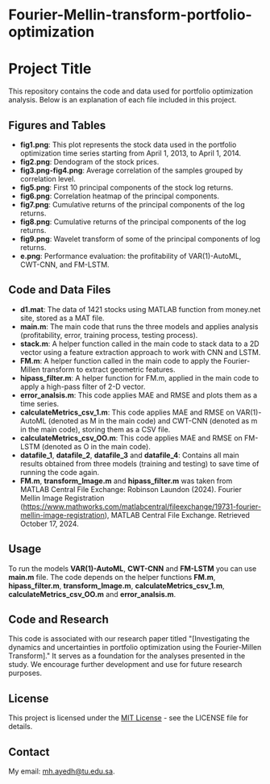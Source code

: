 # Fourier-Mellin-transform-portfolio-optimization
# Project Title

This repository contains the code and data used for portfolio optimization analysis. Below is an explanation of each file included in this project.

## Figures and Tables

- **fig1.png**: This plot represents the stock data used in the portfolio optimization time series starting from April 1, 2013, to April 1, 2014.
- **fig2.png**: Dendogram of the stock prices.
- **fig3.png-fig4.png**: Average correlation of the samples grouped by correlation level.
- **fig5.png**: First 10 principal components of the stock log returns.
- **fig6.png**: Correlation heatmap of the principal components.
- **fig7.png**: Cumulative returns of the principal components of the log returns.
- **fig8.png**: Cumulative returns of the principal components of the log returns.
- **fig9.png**: Wavelet transform of some of the principal components of log returns.
- **e.png**: Performance evaluation: the profitability of VAR(1)-AutoML, CWT-CNN, and FM-LSTM.


## Code and Data Files

- **d1.mat**: The data of 1421 stocks using MATLAB function from money.net site, stored as a MAT file.
- **main.m**: The main code that runs the three models and applies analysis (profitability, error, training process, testing process).
- **stack.m**: A helper function called in the main code to stack data to a 2D vector using a feature extraction approach to work with CNN and LSTM.
- **FM.m**: A helper function called in the main code to apply the Fourier-Millen transform to extract geometric features.
- **hipass_filter.m**: A helper function for FM.m, applied in the main code to apply a high-pass filter of 2-D vector.
- **error_analsis.m**: This code applies MAE and RMSE and plots them as a time series.
- **calculateMetrics_csv_1.m**: This code applies MAE and RMSE on VAR(1)-AutoML (denoted as M in the main code) and CWT-CNN (denoted as m in the main code), storing them as a CSV file.
- **calculateMetrics_csv_OO.m**: This code applies MAE and RMSE on FM-LSTM (denoted as O in the main code).
- **datafile_1**, **datafile_2**, **datafile_3** and **datafile_4**: Contains all main results obtained from three models (training and testing) to save time of running the code again.
- **FM.m**, **transform_Image.m** and **hipass_filter.m** was taken from MATLAB Central File Exchange:
 Robinson Laundon (2024). Fourier Mellin Image Registration (https://www.mathworks.com/matlabcentral/fileexchange/19731-fourier-mellin-image-registration), MATLAB Central File Exchange. Retrieved October 17, 2024. 
## Usage

To run the models **VAR(1)-AutoML**, **CWT-CNN** and **FM-LSTM** you can use **main.m** file. The code depends on the helper functions **FM.m**, **hipass_filter.m**, **transform_Image.m**, **calculateMetrics_csv_1.m**, **calculateMetrics_csv_OO.m** and **error_analsis.m**.

## Code and Research

This code is associated with our research paper titled "[Investigating the dynamics and uncertainties in portfolio optimization using the Fourier-Millen Transform]." It serves as a foundation for the analyses presented in the study. We encourage further development and use for future research purposes.
## License

This project is licensed under the [MIT License](LICENSE) - see the LICENSE file for details.

## Contact

My email: mh.ayedh@tu.edu.sa.
